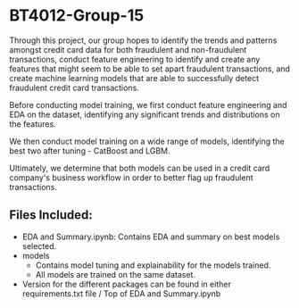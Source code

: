# BT4012-Group-15

Through this project, our group hopes to identify the trends and patterns amongst credit card data for both fraudulent and non-fraudulent transactions, conduct feature engineering to identify and create any features that might seem to be able to set apart fraudulent transactions, and create machine learning models that are able to successfully detect fraudulent credit card transactions.

Before conducting model training, we first conduct feature engineering and EDA on the dataset, identifying any significant trends and distributions on the features.
  
We then conduct model training on a wide range of models, identifying the best two after tuning - CatBoost and LGBM.

Ultimately, we determine that both models can be used in a credit card company's business workflow in order to better flag up fraudulent transactions.

## Files Included:
- EDA and Summary.ipynb: Contains EDA and summary on best models selected.
- models
  - Contains model tuning and explainability for the models trained.
  - All models are trained on the same dataset.
- Version for the different packages can be found in either requirements.txt file / Top of EDA and Summary.ipynb
